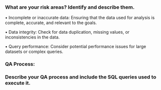 ### What are your risk areas? Identify and describe them.

•   Incomplete or inaccurate data: Ensuring that the data used for analysis is complete, accurate, and relevant to the goals.

•   Data integrity: Check for data duplication, missing values, or inconsistencies in the data.

•   Query performance: Consider potential performance issues for large datasets or complex queries.


### QA Process:
### Describe your QA process and include the SQL queries used to execute it.
